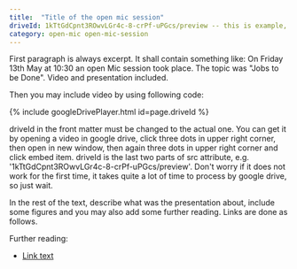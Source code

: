 ```yaml
---
title:  "Title of the open mic session"
driveId: 1kTtGdCpnt3ROwvLGr4c-8-crPf-uPGcs/preview -- this is example, generate it from G drive
category: open-mic open-mic-session
---
```


First paragraph is always excerpt. It shall contain something like: On Friday 13th May at 10:30 an open Mic session took place. The topic was \"Jobs to be Done\". Video and presentation included.

Then you may include video by using following code:

{% include googleDrivePlayer.html id=page.driveId %}

driveId in the front matter must be changed to the actual one. You can get it by opening a video in google drive, click three dots in upper right corner, then open in new window, then again three dots in upper right corner and click embed item. driveId is the last two parts of src attribute, e.g. \'1kTtGdCpnt3ROwvLGr4c-8-crPf-uPGcs/preview\'. Don't worry if it does not work for the first time, it takes quite a lot of time to process by google drive, so just wait.

In the rest of the text, describe what was the presentation about, include some figures and you may also add some further reading. Links are done as follows.

Further reading:
* [Link text](https://linkadre.ss)
